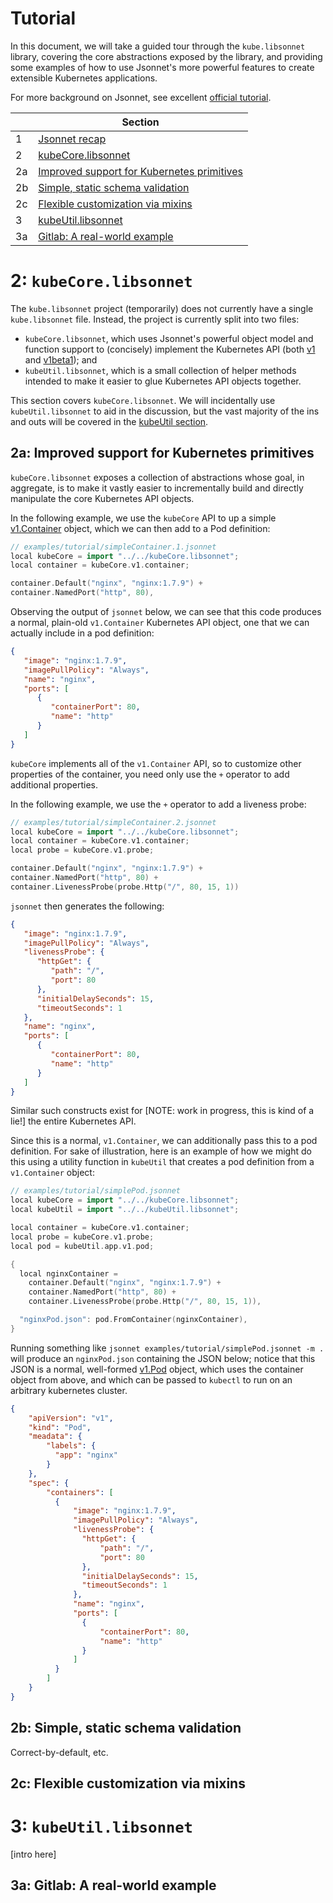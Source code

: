 # Tutorial



In this document, we will take a guided tour through the
`kube.libsonnet` library, covering the core abstractions exposed by
the library, and providing some examples of how to use Jsonnet's
more powerful features to create extensible Kubernetes applications.

For more background on Jsonnet, see excellent [official
tutorial][jsonnetTutorial].

|    | Section                                                   |
|----|-----------------------------------------------------------|
| 1  | [Jsonnet recap][jsonnet-recap]                            |
| 2  | [kubeCore.libsonnet][kubeCore]                            |
| 2a | [Improved support for Kubernetes primitives][k8s-prims]   |
| 2b | [Simple, static schema validation][schema-validation]     |
| 2c | [Flexible customization via mixins][customization-mixins] |
| 3  | [kubeUtil.libsonnet][kubeUtil]                            |
| 3a | [Gitlab: A real-world example][gitlab-example]            |


# 2: `kubeCore.libsonnet`

The `kube.libsonnet` project (temporarily) does not currently have a
single `kube.libsonnet` file. Instead, the project is currently split
into two files:

* `kubeCore.libsonnet`, which uses Jsonnet's powerful object model and
  function support to (concisely) implement the Kubernetes API (both
  [v1][v1] and [v1beta1][v1beta1]); and
* `kubeUtil.libsonnet`, which is a small collection of helper methods
  intended to make it easier to glue Kubernetes API objects together.

This section covers `kubeCore.libsonnet`. We will incidentally use
`kubeUtil.libsonnet` to aid in the discussion, but the vast majority
of the ins and outs will be covered in the [kubeUtil
section][kubeUtil].

## 2a: Improved support for Kubernetes primitives

`kubeCore.libsonnet` exposes a collection of abstractions whose goal,
in aggregate, is to make it vastly easier to incrementally build and
directly manipulate the core Kubernetes API objects.

In the following example, we use the `kubeCore` API to up a simple
[v1.Container][v1-container] object, which we can then add to a Pod
definition:

```c++
// examples/tutorial/simpleContainer.1.jsonnet
local kubeCore = import "../../kubeCore.libsonnet";
local container = kubeCore.v1.container;

container.Default("nginx", "nginx:1.7.9") +
container.NamedPort("http", 80),
```

Observing the output of `jsonnet` below, we can see that this code
produces a normal, plain-old `v1.Container` Kubernetes API object, one
that we can actually include in a pod definition:

```json
{
   "image": "nginx:1.7.9",
   "imagePullPolicy": "Always",
   "name": "nginx",
   "ports": [
      {
         "containerPort": 80,
         "name": "http"
      }
   ]
}
```

`kubeCore` implements all of the `v1.Container` API, so to customize
other properties of the container, you need only use the `+` operator
to add additional properties.

In the following example, we use the `+` operator to add a liveness
probe:

```c++
// examples/tutorial/simpleContainer.2.jsonnet
local kubeCore = import "../../kubeCore.libsonnet";
local container = kubeCore.v1.container;
local probe = kubeCore.v1.probe;

container.Default("nginx", "nginx:1.7.9") +
container.NamedPort("http", 80) +
container.LivenessProbe(probe.Http("/", 80, 15, 1))
```

`jsonnet` then generates the following:

```json
{
   "image": "nginx:1.7.9",
   "imagePullPolicy": "Always",
   "livenessProbe": {
      "httpGet": {
         "path": "/",
         "port": 80
      },
      "initialDelaySeconds": 15,
      "timeoutSeconds": 1
   },
   "name": "nginx",
   "ports": [
      {
         "containerPort": 80,
         "name": "http"
      }
   ]
}
```

Similar such constructs exist for [NOTE: work in progress, this is
kind of a lie!] the entire Kubernetes API.

Since this is a normal, `v1.Container`, we can additionally pass this
to a pod definition. For sake of illustration, here is an example of
how we might do this using a utility function in `kubeUtil` that
creates a pod definition from a `v1.Container` object:

```c++
// examples/tutorial/simplePod.jsonnet
local kubeCore = import "../../kubeCore.libsonnet";
local kubeUtil = import "../../kubeUtil.libsonnet";

local container = kubeCore.v1.container;
local probe = kubeCore.v1.probe;
local pod = kubeUtil.app.v1.pod;

{
  local nginxContainer =
    container.Default("nginx", "nginx:1.7.9") +
    container.NamedPort("http", 80) +
    container.LivenessProbe(probe.Http("/", 80, 15, 1)),

  "nginxPod.json": pod.FromContainer(nginxContainer),
}
```

Running something like `jsonnet examples/tutorial/simplePod.jsonnet -m
.` will produce an `nginxPod.json` containing the JSON below; notice
that this JSON is a normal, well-formed [v1.Pod][v1-pod] object, which
uses the container object from above, and which can be passed to
`kubectl` to run on an arbitrary kubernetes cluster.

```json
{
    "apiVersion": "v1",
    "kind": "Pod",
    "meadata": {
        "labels": {
          "app": "nginx"
        }
    },
    "spec": {
        "containers": [
          {
              "image": "nginx:1.7.9",
              "imagePullPolicy": "Always",
              "livenessProbe": {
                "httpGet": {
                    "path": "/",
                    "port": 80
                },
                "initialDelaySeconds": 15,
                "timeoutSeconds": 1
              },
              "name": "nginx",
              "ports": [
                {
                    "containerPort": 80,
                    "name": "http"
                }
              ]
          }
        ]
    }
}
```

## 2b: Simple, static schema validation

Correct-by-default, etc.

## 2c: Flexible customization via mixins

# 3: `kubeUtil.libsonnet`

[intro here]

## 3a: Gitlab: A real-world example


[v1]: https://kubernetes.io/docs/api-reference/v1/definitions/ "Kubernetes v1 API"
[v1beta1]: https://kubernetes.io/docs/api-reference/extensions/v1beta1/definitions/ "Kubernetes v1beta1 API"
[v1-container]: https://kubernetes.io/docs/api-reference/v1/definitions/#_v1_container "v1.Container"
[v1-pod]: https://kubernetes.io/docs/api-reference/v1/definitions/#_v1_pod "v1.Pod"

[jsonnetTutorial]: http://jsonnet.org/docs/tutorial.html "Jsonnet tutorial"
[jsonnetSyntax]: http://jsonnet.org/docs/tutorial.html#syntax_improvements "Jsonnet syntax improvements"
[jsonnetFunctions]: http://jsonnet.org/docs/tutorial.html#functions "Jsonnet functions"
[jsonnetLocals]: http://jsonnet.org/docs/tutorial.html#locals "Jsonnet local variables"
[jsonnetReferences]: http://jsonnet.org/docs/tutorial.html#references "Jsonnet references"
[jsonnetImports]: http://jsonnet.org/docs/tutorial.html#imports "Jsonnet imports"
[jsonnetOO]: http://jsonnet.org/docs/tutorial.html#oo "Jsonnet OO"
[jsonnetAlgebra]: http://jsonnet.org/language/spec.html#properties "Jsonnet inheritance algebra"

[jsonnet-recap]: https://github.com/heptio/kube.libsonnet/blob/master/docs/TUTORIAL.md#1-jsonnet-recap-references-variables-simple-json-templating "Jsonnet recap"
[kubeCore]: https://github.com/heptio/kube.libsonnet/blob/master/docs/TUTORIAL.md#2-kubecorelibsonnet "kubeCore.libsonnet"
[k8s-prims]: https://github.com/heptio/kube.libsonnet/blob/master/docs/TUTORIAL.md#2a-improved-support-for-kubernetes-primitives "Kubernetes Primitives"
[schema-validation]: https://github.com/heptio/kube.libsonnet/blob/master/docs/TUTORIAL.md#2b-simple-static-schema-validation "Schema validation"
[customization-mixins]: https://github.com/heptio/kube.libsonnet/blob/master/docs/TUTORIAL.md#2c-flexible-customization-via-mixins "Customization with mixins"

[kubeUtil]: https://github.com/heptio/kube.libsonnet/blob/master/docs/TUTORIAL.md#3-kubeutillibsonnet "kubeUtil.libsonnet"
[gitlab-example]: https://github.com/heptio/kube.libsonnet/blob/master/docs/TUTORIAL.md#3a-gitlab-a-real-world-example "Gitlab: A real-world example"
